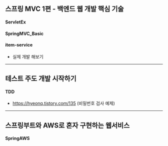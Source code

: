 ## 스프링 MVC 1편 - 백엔드 웹 개발 핵심 기술

#### ServletEx

#### SpringMVC_Basic

#### item-service
- 실제 개발 해보기

<hr>

## 테스트 주도 개발 시작하기

#### TDD
- https://hyeonq.tistory.com/135 (비밀번호 검사 예제)

<hr>

## 스프링부트와 AWS로 혼자 구현하는 웹서비스
#### SpringAWS

